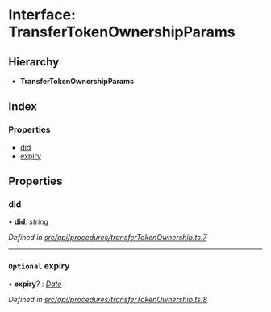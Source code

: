 # Interface: TransferTokenOwnershipParams

## Hierarchy

* **TransferTokenOwnershipParams**

## Index

### Properties

* [did](transfertokenownershipparams.md#did)
* [expiry](transfertokenownershipparams.md#optional-expiry)

## Properties

###  did

• **did**: *string*

*Defined in [src/api/procedures/transferTokenOwnership.ts:7](https://github.com/PolymathNetwork/polymesh-sdk/blob/b42f319/src/api/procedures/transferTokenOwnership.ts#L7)*

___

### `Optional` expiry

• **expiry**? : *[Date](../enums/transactionargumenttype.md#date)*

*Defined in [src/api/procedures/transferTokenOwnership.ts:8](https://github.com/PolymathNetwork/polymesh-sdk/blob/b42f319/src/api/procedures/transferTokenOwnership.ts#L8)*

